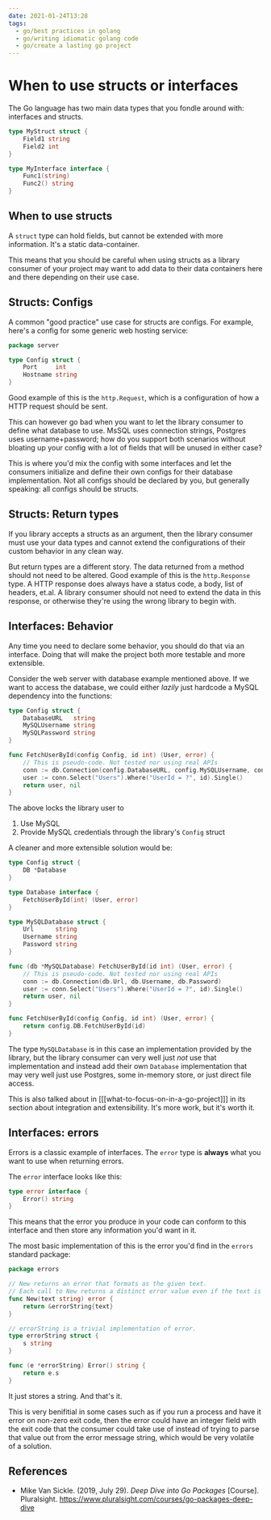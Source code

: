 ```yaml
---
date: 2021-01-24T13:28
tags: 
  - go/best practices in golang
  - go/writing idiomatic golang code
  - go/create a lasting go project
---
```


# When to use structs or interfaces

The Go language has two main data types that you fondle around with: interfaces
and structs.

```go
type MyStruct struct {
    Field1 string
    Field2 int
}

type MyInterface interface {
    Func1(string)
    Func2() string
}
```

## When to use structs

A `struct` type can hold fields, but cannot be extended with more information.
It's a static data-container.

This means that you should be careful when using structs as a library consumer
of your project may want to add data to their data containers here and there
depending on their use case.

## Structs: Configs

A common "good practice" use case for structs are configs. For example, here's a
config for some generic web hosting service:

```go
package server

type Config struct {
    Port     int
    Hostname string
}
```

Good example of this is the `http.Request`, which is a configuration of how a
HTTP request should be sent.

This can however go bad when you want to let the library consumer to define what
database to use. MsSQL uses connection strings, Postgres uses username+password;
how do you support both scenarios without bloating up your config with a lot of
fields that will be unused in either case?

This is where you'd mix the config with some interfaces and let the consumers
initialize and define their own configs for their database implementation. Not
all configs should be declared by you, but generally speaking: all configs should
be structs.

## Structs: Return types

If you library accepts a structs as an argument, then the library consumer must
use your data types and cannot extend the configurations of their custom
behavior in any clean way.

But return types are a different story. The data returned from a method should
not need to be altered. Good example of this is the `http.Response` type. A HTTP
response does always have a status code, a body, list of headers, et.al. A
library consumer should not need to extend the data in this response, or
otherwise they're using the wrong library to begin with.

## Interfaces: Behavior

Any time you need to declare some behavior, you should do that via an interface.
Doing that will make the project both more testable and more extensible.

Consider the web server with database example mentioned above. If we want to
access the database, we could either *lazily* just hardcode a MySQL dependency
into the functions:

```go
type Config struct {
    DatabaseURL   string
    MySQLUsername string
    MySQLPassword string
}

func FetchUserById(config Config, id int) (User, error) {
    // This is pseudo-code. Not tested nor using real APIs
    conn := db.Connection(config.DatabaseURL, config.MySQLUsername, config.MySQLPassword)
    user := conn.Select("Users").Where("UserId = ?", id).Single()
    return user, nil
}
```

The above locks the library user to

1. Use MySQL
2. Provide MySQL credentials through the library's `Config` struct

A cleaner and more extensible solution would be:

```go
type Config struct {
    DB *Database
}

type Database interface {
    FetchUserById(int) (User, error)
}

type MySQLDatabase struct {
    Url      string
    Username string
    Password string
}

func (db *MySQLDatabase) FetchUserById(id int) (User, error) {
    // This is pseudo-code. Not tested nor using real APIs
    conn := db.Connection(db.Url, db.Username, db.Password)
    user := conn.Select("Users").Where("UserId = ?", id).Single()
    return user, nil
}

func FetchUserById(config Config, id int) (User, error) {
    return config.DB.FetchUserById(id)
}
```

The type `MySQLDatabase` is in this case an implementation provided by the
library, but the library consumer can very well just *not* use that
implementation and instead add their own `Database` implementation that may very
well just use Postgres, some in-memory store, or just direct file access.

This is also talked about in [[[what-to-focus-on-in-a-go-project]]] in its section
about integration and extensibility. It's more work, but it's worth it.

## Interfaces: errors

Errors is a classic example of interfaces. The `error` type is **always** what
you want to use when returning errors.

The `error` interface looks like this:

```go
type error interface {
    Error() string
}
```

This means that the error you produce in your code can conform to this interface
and then store any information you'd want in it.

The most basic implementation of this is the error you'd find in the `errors`
standard package:

```go
package errors

// New returns an error that formats as the given text.
// Each call to New returns a distinct error value even if the text is identical.
func New(text string) error {
	return &errorString{text}
}

// errorString is a trivial implementation of error.
type errorString struct {
	s string
}

func (e *errorString) Error() string {
	return e.s
}
```

It just stores a string. And that's it.

This is very benifitial in some cases such as if you run a process and have it
error on non-zero exit code, then the error could have an integer field with the
exit code that the consumer could take use of instead of trying to parse that
value out from the error message string, which would be very volatile of a
solution.

## References

- Mike Van Sickle. (2019, July 29). *Deep Dive into Go Packages* [Course].
  Pluralsight. <https://www.pluralsight.com/courses/go-packages-deep-dive>
